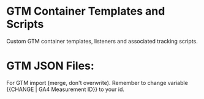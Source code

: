 # GTM Container Templates and Scripts
Custom GTM container templates, listeners and associated tracking scripts.

# GTM JSON Files:
For GTM import (merge, don't overwrite).
Remember to change variable {{CHANGE | GA4 Measurement ID}} to your id.
